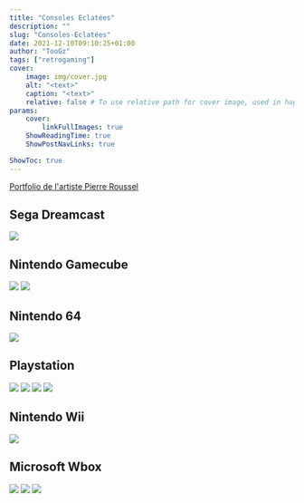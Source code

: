 ```yaml
---
title: "Consoles Eclatées"
description: ""
slug: "Consoles-Eclatées"
date: 2021-12-10T09:10:25+01:00
author: "TooGz"
tags: ["retrogaming"]
cover:
    image: img/cover.jpg
    alt: "<text>"
    caption: "<text>"
    relative: false # To use relative path for cover image, used in hugo Page-bundles
params:
    cover:
        linkFullImages: true
    ShowReadingTime: true
    ShowPostNavLinks: true

ShowToc: true
---
```


[Portfolio de l'artiste Pierre Roussel](https://www.artstation.com/pierreroussel)

## Sega Dreamcast
![](img/dc.jpg)

## Nintendo Gamecube
![](img/gc-black.jpg)
![](img/gc-purple.jpg)

## Nintendo 64
![](img/n64.jpg)

## Playstation
![](img/ps.jpg)
![](img/ps2.jpg)
![](img/ps3.jpg)
![](img/ps4.jpg)

## Nintendo Wii
![](img/wii.jpg)

## Microsoft Wbox
![](img/xbox.jpg)
![](img/xbox360.jpg)
![](img/xbox360-black.jpg)
